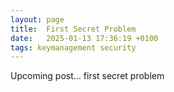 ```yaml
---
layout: page
title:  First Secret Problem
date:   2025-01-13 17:36:19 +0100
tags: keymanagement security
---
```

Upcoming post... first secret problem